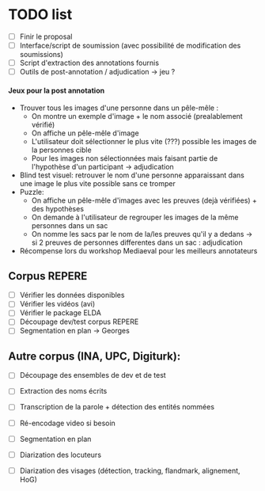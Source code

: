 
# TODO list

- [ ] Finir le proposal
- [ ] Interface/script de soumission (avec possibilité de modification des soumissions)
- [ ] Script d'extraction des annotations fournis
- [ ] Outils de post-annotation / adjudication -> jeu ?

#### Jeux pour la post annotation
- Trouver tous les images d'une personne dans un pêle-mêle :
  * On montre un exemple d'image + le nom associé (prealablement vérifié)
  * On affiche un pêle-mêle d'image 
  * L'utilisateur doit sélectionner le plus vite (???) possible les images de la personnes cible
  * Pour les images non sélectionnées mais faisant partie de l'hypothèse d'un participant -> adjudication
- Blind test visuel: retrouver le nom d'une personne apparaissant dans une image le plus vite possible sans ce tromper
- Puzzle: 
  * On affiche un pêle-mêle d'images avec les preuves (dejà vérifiées) + des hypothèses
  * On demande à l'utilisateur de regrouper les images de la même personnes dans un sac
  * On nomme les sacs par le nom de la/les preuves qu'il y a dedans -> si 2 preuves de personnes differentes dans un sac : adjudication
- Récompense lors du workshop Mediaeval pour les meilleurs annotateurs

## Corpus REPERE
- [ ] Vérifier les données disponibles
- [ ] Vérifier les vidéos (avi)
- [ ] Vérifier le package ELDA
- [ ] Découpage dev/test corpus REPERE
- [ ] Segmentation en plan -> Georges

## Autre corpus (INA, UPC, Digiturk):
- [ ] Découpage des ensembles de dev et de test
- [ ] Extraction des noms écrits
- [ ] Transcription de la parole + détection des entités nommées
- [ ] Ré-encodage video si besoin
- [ ] Segmentation en plan
- [ ] Diarization des locuteurs
- [ ] Diarization des visages (détection, tracking, flandmark, alignement, HoG)

